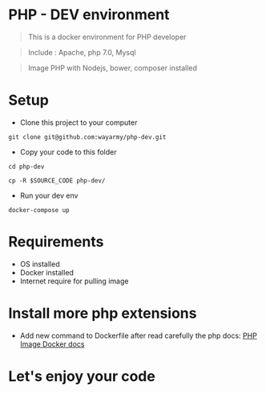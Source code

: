 # PHP - DEV environment

> This is a docker environment for PHP developer

> Include : Apache, php 7.0, Mysql

> Image PHP with Nodejs, bower, composer installed

# Setup

- Clone this project to your computer

`git clone git@github.com:wayarmy/php-dev.git`

- Copy your code to this folder 

```
cd php-dev

cp -R $SOURCE_CODE php-dev/
```

- Run your dev env

`docker-compose up`


# Requirements

- OS installed
- Docker installed
- Internet require for pulling image

# Install more php extensions

- Add new command to Dockerfile after read carefully the php docs: [PHP Image Docker docs](https://hub.docker.com/_/php/)

# Let's enjoy your code